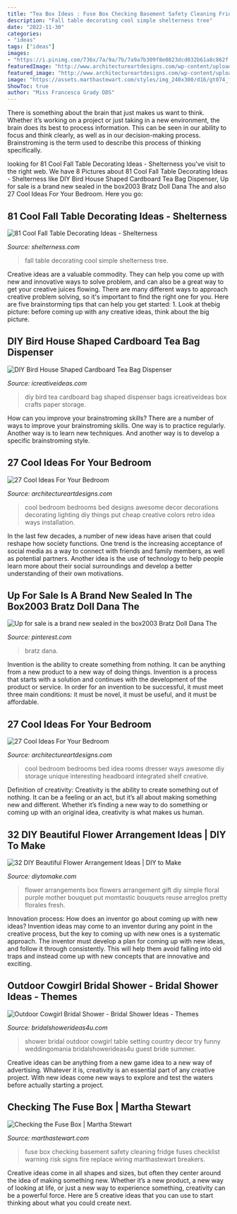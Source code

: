 ```yaml
---
title: "Tea Box Ideas : Fuse Box Checking Basement Safety Cleaning Fridge Fuses Checklist Warning Risk Signs Fire Replace Wiring Marthastewart Breakers"
description: "Fall table decorating cool simple shelterness tree"
date: "2022-11-30"
categories:
- "ideas"
tags: ["ideas"]
images:
- "https://i.pinimg.com/736x/7a/9a/7b/7a9a7b309f8e0823dcd032b61a8c862f.jpg"
featuredImage: "http://www.architectureartdesigns.com/wp-content/uploads/2013/02/28-bedrooms-18.jpg"
featured_image: "http://www.architectureartdesigns.com/wp-content/uploads/2013/02/28-bedrooms-18.jpg"
image: "https://assets.marthastewart.com/styles/img_240x300/d16/gt074_fusebox1_s/gt074_fusebox1_s_xl.jpg?itok=FLiUVZ5s"
ShowToc: true
author: "Miss Francesca Grady DDS"
---
```



There is something about the brain that just makes us want to think. Whether it’s working on a project or just taking in a new environment, the brain does its best to process information. This can be seen in our ability to focus and think clearly, as well as in our decision-making process. Brainstroming is the term used to describe this process of thinking specifically.

	

		
looking for 81 Cool Fall Table Decorating Ideas - Shelterness you've visit to the right web. We have 8 Pictures about 81 Cool Fall Table Decorating Ideas - Shelterness like DIY Bird House Shaped Cardboard Tea Bag Dispenser, Up for sale is a brand new sealed in the box2003 Bratz Doll Dana The and also 27 Cool Ideas For Your Bedroom. Here you go:
		
    
## 81 Cool Fall Table Decorating Ideas - Shelterness

<img loading=lazy src="https://i.shelterness.com/2011/11/67-cool-fall-table-decorating-ideas-1.jpg" onerror="this.onerror=null;this.src='https://tse1.mm.bing.net/th?id=OIP.WCOL-MDgcnnZTL0crtvavAHaLD&amp;pid=15.1';" alt="81 Cool Fall Table Decorating Ideas - Shelterness">

_Source: shelterness.com_

>fall table decorating cool simple shelterness tree. 

	

Creative ideas are a valuable commodity. They can help you come up with new and innovative ways to solve problem, and can also be a great way to get your creative juices flowing. There are many different ways to approach creative problem solving, so it's important to find the right one for you. Here are five brainstorming tips that can help you get started: 1. Look at thebig picture: before coming up with any creative ideas, think about the big picture.

    
## DIY Bird House Shaped Cardboard Tea Bag Dispenser

<img loading=lazy src="https://www.icreativeideas.com/wp-content/uploads/2014/03/DIY-Bird-House-Shaped-Cardboard-Tea-Bag-Dispenser-1.jpg" onerror="this.onerror=null;this.src='https://tse4.mm.bing.net/th?id=OIP.8LrwHu8pYUIfidE3TKeDCgHaHa&amp;pid=15.1';" alt="DIY Bird House Shaped Cardboard Tea Bag Dispenser">

_Source: icreativeideas.com_

>diy bird tea cardboard bag shaped dispenser bags icreativeideas box crafts paper storage. 

	

How can you improve your brainstroming skills?
There are a number of ways to improve your brainstroming skills. One way is to practice regularly. Another way is to learn new techniques. And another way is to develop a specific brainstroming style.

    
## 27 Cool Ideas For Your Bedroom

<img loading=lazy src="http://www.architectureartdesigns.com/wp-content/uploads/2013/02/28-bedrooms-18.jpg" onerror="this.onerror=null;this.src='https://tse3.mm.bing.net/th?id=OIP.Xuaj0QexaOFdXCoM_ZnZHwHaHa&amp;pid=15.1';" alt="27 Cool Ideas For Your Bedroom">

_Source: architectureartdesigns.com_

>cool bedroom bedrooms bed designs awesome decor decorations decorating lighting diy things put cheap creative colors retro idea ways installation. 

	

In the last few decades, a number of new ideas have arisen that could reshape how society functions. One trend is the increasing acceptance of social media as a way to connect with friends and family members, as well as potential partners. Another idea is the use of technology to help people learn more about their social surroundings and develop a better understanding of their own motivations.

    
## Up For Sale Is A Brand New Sealed In The Box2003 Bratz Doll Dana The

<img loading=lazy src="https://i.pinimg.com/736x/7a/9a/7b/7a9a7b309f8e0823dcd032b61a8c862f.jpg" onerror="this.onerror=null;this.src='https://tse4.mm.bing.net/th?id=OIP.4RsjTuaTudkz0hBmvDN66gHaJ3&amp;pid=15.1';" alt="Up for sale is a brand new sealed in the box2003 Bratz Doll Dana The">

_Source: pinterest.com_

>bratz dana. 

	

Invention is the ability to create something from nothing. It can be anything from a new product to a new way of doing things. Invention is a process that starts with a solution and continues with the development of the product or service. In order for an invention to be successful, it must meet three main conditions: it must be novel, it must be useful, and it must be affordable.

    
## 27 Cool Ideas For Your Bedroom

<img loading=lazy src="http://www.architectureartdesigns.com/wp-content/uploads/2013/02/28-bedrooms-2.jpg" onerror="this.onerror=null;this.src='https://tse1.mm.bing.net/th?id=OIP.mb_VzGX-6UFjGC8u6pAH-gHaFk&amp;pid=15.1';" alt="27 Cool Ideas For Your Bedroom">

_Source: architectureartdesigns.com_

>cool bedroom bedrooms bed idea rooms dresser ways awesome diy storage unique interesting headboard integrated shelf creative. 

	

Definition of creativity:
Creativity is the ability to create something out of nothing. It can be a feeling or an act, but it’s all about making something new and different. Whether it’s finding a new way to do something or coming up with an original idea, creativity is what makes us human.

    
## 32 DIY Beautiful Flower Arrangement Ideas | DIY To Make

<img loading=lazy src="http://www.diytomake.com/wp-content/uploads/2016/08/flowers-in-a-gift-box.jpg" onerror="this.onerror=null;this.src='https://tse4.mm.bing.net/th?id=OIP.dBX2pA_bc0HJbxFe28MligHaLH&amp;pid=15.1';" alt="32 DIY Beautiful Flower Arrangement Ideas | DIY to Make">

_Source: diytomake.com_

>flower arrangements box flowers arrangement gift diy simple floral purple mother bouquet put momtastic bouquets reuse arreglos pretty florales fresh. 

	

Innovation process: How does an inventor go about coming up with new ideas?
Invention ideas may come to an inventor during any point in the creative process, but the key to coming up with new ones is a systematic approach. The inventor must develop a plan for coming up with new ideas, and follow it through consistently. This will help them avoid falling into old traps and instead come up with new concepts that are innovative and exciting.

    
## Outdoor Cowgirl Bridal Shower - Bridal Shower Ideas - Themes

<img loading=lazy src="https://www.bridalshowerideas4u.com/wp-content/uploads/2016/03/cowgirl-bridal-shower-guest-table-setting-outdoor-530x796.jpg" onerror="this.onerror=null;this.src='https://tse2.mm.bing.net/th?id=OIP.Eg72jZFx6ZnwPxpdSPUcaAHaLH&amp;pid=15.1';" alt="Outdoor Cowgirl Bridal Shower - Bridal Shower Ideas - Themes">

_Source: bridalshowerideas4u.com_

>shower bridal outdoor cowgirl table setting country decor try funny weddingomania bridalshowerideas4u guest bride summer. 

	

Creative ideas can be anything from a new game idea to a new way of advertising. Whatever it is, creativity is an essential part of any creative project. With new ideas come new ways to explore and test the waters before actually starting a project.

    
## Checking The Fuse Box | Martha Stewart

<img loading=lazy src="https://assets.marthastewart.com/styles/img_240x300/d16/gt074_fusebox1_s/gt074_fusebox1_s_xl.jpg?itok=FLiUVZ5s" onerror="this.onerror=null;this.src='https://tse3.mm.bing.net/th?id=OIP.MRVvjaNRSXUGqyi-cBusfAHaJQ&amp;pid=15.1';" alt="Checking the Fuse Box | Martha Stewart">

_Source: marthastewart.com_

>fuse box checking basement safety cleaning fridge fuses checklist warning risk signs fire replace wiring marthastewart breakers. 

	

Creative ideas come in all shapes and sizes, but often they center around the idea of making something new. Whether it’s a new product, a new way of looking at life, or just a new way to experience something, creativity can be a powerful force. Here are 5 creative ideas that you can use to start thinking about what you could create next.


